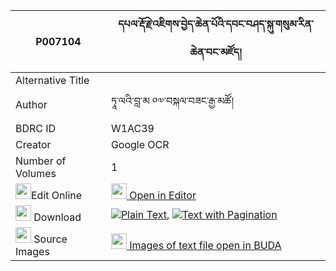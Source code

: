 |P007104|དཔལ་རྡོ་རྗེ་འཇིགས་བྱེད་ཆེན་པོའི་དབང་བཤད་སྐུ་གསུམ་རིན་ཆེན་བང་མཛོད། 
| --- | --- 
|Alternative Title |
|Author| ཏཱ་ལའི་བླ་མ ༠༧་བསྐལ་བཟང་རྒྱ་མཚོ།
|BDRC ID | W1AC39
|Creator | Google OCR
|Number of Volumes| 1
|<img width="25" src="https://img.icons8.com/color/25/000000/edit-property.png">Edit Online| [<img width="25" src="https://avatars.githubusercontent.com/u/45091458?s=200&v=4"> Open in Editor](http://editor.openpecha.org/P007104)
|<img width="25" src="https://img.icons8.com/fluent/48/000000/download-2.png"/>  Download | [![](https://img.icons8.com/color/20/000000/txt.png)Plain Text](https://github.com/Openpecha/P007104/releases/download/v2/pal_dorje_jikje_chenpo_i_wang__plain_P007104.zip), [![](https://img.icons8.com/color/20/000000/txt.png)Text with Pagination](https://github.com/Openpecha/P007104/releases/download/v2/pal_dorje_jikje_chenpo_i_wang__pages_P007104.zip)
|<img width="25" src="https://img.icons8.com/plasticine/100/000000/pictures-folder.png"/>  Source Images | [<img width="25" src="https://library.bdrc.io/icons/BUDA-small.svg"> Images of text file open in BUDA](https://library.bdrc.io/show/bdr:W1AC39)
